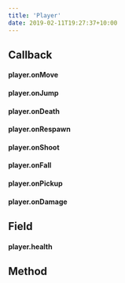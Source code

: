 ```yaml
---
title: 'Player'
date: 2019-02-11T19:27:37+10:00
---
```


## Callback

#### player.onMove
#### player.onJump
#### player.onDeath
#### player.onRespawn
#### player.onShoot
#### player.onFall
#### player.onPickup
#### player.onDamage

## Field

#### player.health

## Method
